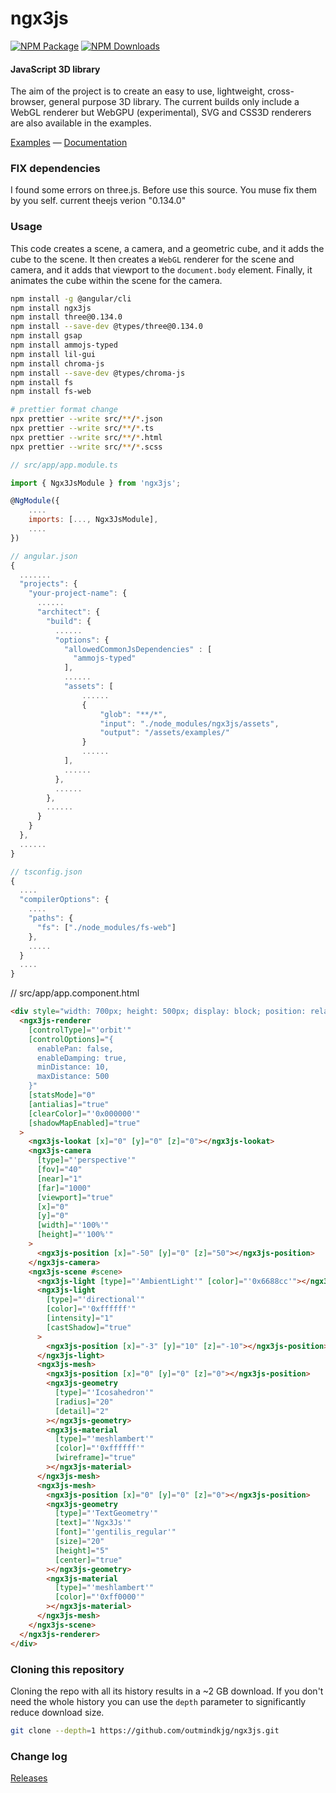 ngx3js
========

[![NPM Package][npm]][npm-url]
[![NPM Downloads][npm-downloads]][npmtrends-url]

#### JavaScript 3D library ####

The aim of the project is to create an easy to use, lightweight, cross-browser, general purpose 3D library. The current builds only include a WebGL renderer but WebGPU (experimental), SVG and CSS3D renderers are also available in the examples.

[Examples](https://outmindkjg.github.io/ngx3js-doc/#/examples/) &mdash;
[Documentation](https://outmindkjg.github.io/ngx3js-doc/#/docs)

### FIX dependencies ###
I found some errors on three.js. Before use this source. You muse fix them by you self.
current theejs verion "0.134.0"

### Usage ###

This code creates a scene, a camera, and a geometric cube, and it adds the cube to the scene. It then creates a `WebGL` renderer for the scene and camera, and it adds that viewport to the `document.body` element. Finally, it animates the cube within the scene for the camera.

```sh
npm install -g @angular/cli
npm install ngx3js
npm install three@0.134.0
npm install --save-dev @types/three@0.134.0
npm install gsap
npm install ammojs-typed
npm install lil-gui
npm install chroma-js
npm install --save-dev @types/chroma-js
npm install fs
npm install fs-web
```

```sh
# prettier format change
npx prettier --write src/**/*.json
npx prettier --write src/**/*.ts
npx prettier --write src/**/*.html
npx prettier --write src/**/*.scss
```

```javascript
// src/app/app.module.ts

import { Ngx3JsModule } from 'ngx3js';

@NgModule({
	....
	imports: [..., Ngx3JsModule],
	....
})

// angular.json
{
  .......
  "projects": {
    "your-project-name": {
      ......
      "architect": {
        "build": {
		  ......
          "options": {
            "allowedCommonJsDependencies" : [
              "ammojs-typed"
            ],
		    ......
            "assets": [
    		    ......
                {
                    "glob": "**/*",
                    "input": "./node_modules/ngx3js/assets",
                    "output": "/assets/examples/"
                }
	    	    ......
            ],
		    ......
          },
	      ......
        },
	    ......
      }
    }
  },
  ......
}

// tsconfig.json
{
  ....
  "compilerOptions": {
    ....
    "paths": {
      "fs": ["./node_modules/fs-web"]
    },
    .....
  }
  ....
}
```

// src/app/app.component.html
~~~html
<div style="width: 700px; height: 500px; display: block; position: relative">
  <ngx3js-renderer
    [controlType]="'orbit'"
    [controlOptions]="{
      enablePan: false,
      enableDamping: true,
      minDistance: 10,
      maxDistance: 500
    }"
    [statsMode]="0"
    [antialias]="true"
    [clearColor]="'0x000000'"
    [shadowMapEnabled]="true"
  >
    <ngx3js-lookat [x]="0" [y]="0" [z]="0"></ngx3js-lookat>
    <ngx3js-camera
      [type]="'perspective'"
      [fov]="40"
      [near]="1"
      [far]="1000"
      [viewport]="true"
      [x]="0"
      [y]="0"
      [width]="'100%'"
      [height]="'100%'"
    >
      <ngx3js-position [x]="-50" [y]="0" [z]="50"></ngx3js-position>
    </ngx3js-camera>
    <ngx3js-scene #scene>
      <ngx3js-light [type]="'AmbientLight'" [color]="'0x6688cc'"></ngx3js-light>
      <ngx3js-light
        [type]="'directional'"
        [color]="'0xffffff'"
        [intensity]="1"
        [castShadow]="true"
      >
        <ngx3js-position [x]="-3" [y]="10" [z]="-10"></ngx3js-position>
      </ngx3js-light>
      <ngx3js-mesh>
        <ngx3js-position [x]="0" [y]="0" [z]="0"></ngx3js-position>
        <ngx3js-geometry
          [type]="'Icosahedron'"
          [radius]="20"
          [detail]="2"
        ></ngx3js-geometry>
        <ngx3js-material
          [type]="'meshlambert'"
          [color]="'0xffffff'"
          [wireframe]="true"
        ></ngx3js-material>
      </ngx3js-mesh>
      <ngx3js-mesh>
        <ngx3js-position [x]="0" [y]="0" [z]="0"></ngx3js-position>
        <ngx3js-geometry
          [type]="'TextGeometry'"
          [text]="'Ngx3Js'"
          [font]="'gentilis_regular'"
          [size]="20"
          [height]="5"
          [center]="true"
        ></ngx3js-geometry>
        <ngx3js-material
          [type]="'meshlambert'"
          [color]="'0xff0000'"
        ></ngx3js-material>
      </ngx3js-mesh>
    </ngx3js-scene>
  </ngx3js-renderer>
</div>
~~~

### Cloning this repository ###

Cloning the repo with all its history results in a ~2 GB download. If you don't need the whole history you can use the `depth` parameter to significantly reduce download size.

```sh
git clone --depth=1 https://github.com/outmindkjg/ngx3js.git
```

### Change log ###

[Releases](https://github.com/outmindkjg/ngx3js/releases)


[npm]: https://img.shields.io/npm/v/ngx3js
[npm-url]: https://www.npmjs.com/package/ngx3js
[build-size]: https://badgen.net/bundlephobia/minzip/ngx3js
[build-size-url]: https://bundlephobia.com/result?p=ngx3js
[npm-downloads]: https://img.shields.io/npm/dw/ngx3js
[npmtrends-url]: https://www.npmtrends.com/ngx3js
